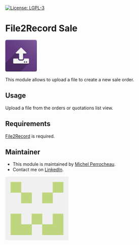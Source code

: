  [![License: LGPL-3](https://img.shields.io/badge/licence-LGPL--3-blue.png)](http://www.gnu.org/licenses/lgpl-3.0-standalone.html)

File2Record Sale
===================

<img src="./static/description/icon.png" alt="File2Record Logo" style="width:100px;"/>

This module allows to upload a file to create a new sale order.

## Usage

Upload a file from the orders or quotations list view.


## Requirements

[File2Record](../file2record/README.md) is required. 

## Maintainer

* This module is maintained by [Michel Perrocheau](https://github.com/myrrkel). 
* Contact me on [LinkedIn](https://www.linkedin.com/in/michel-perrocheau-ba17a4122). 

[<img src="./static/description/logo.png" style="width:200px;"/>](https://github.com/myrrkel)



